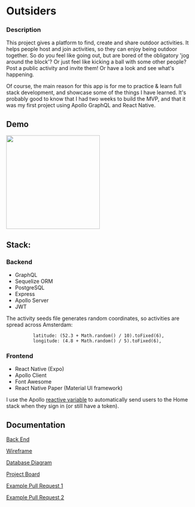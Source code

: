 # Outsiders

### Description

This project gives a platform to find, create and share outdoor activities. It helps people host and join activities, so they can enjoy being outdoor together. So do you feel like going out, but are bored of the obligatory 'jog around the block'? Or just feel like kicking a ball with some other people? Post a public activity and invite them! Or have a look and see what's happening.

Of course, the main reason for this app is for me to practice & learn full stack development, and showcase some of the things I have learned. It's probably good to know that I had two weeks to build the MVP, and that it was my first project using Apollo GraphQL and React Native. 

## Demo

<img src="./Outsiders_demo.gif" width="250">


## Stack:

### Backend

- GraphQL
- Sequelize ORM
- PostgreSQL
- Express
- Apollo Server
- JWT

The activity seeds file generates random coordinates, so activities are spread across Amsterdam:
``` 
          latitude: (52.3 + Math.random() / 10).toFixed(6),
          longitude: (4.8 + Math.random() / 5).toFixed(6),
```

### Frontend

- React Native (Expo)
- Apollo Client
- Font Awesome
- React Native Paper (Material UI framework)

I use the Apollo [reactive variable](https://www.apollographql.com/docs/react/local-state/managing-state-with-field-policies/#storing-local-state-in-reactive-variables) to automatically send users to the Home stack when they sign in (or still have a token). 


## Documentation

[Back End](https://github.com/svenve-git/outsiders-backend)

[Wireframe](./docs/Wireframe_v1.png)

[Database Diagram](./docs/Database_diagram.png)

[Project Board](./docs/Project_Board_Screenshot.png)

[Example Pull Request 1](https://github.com/svenve-git/outsiders-frontend/pull/6)

[Example Pull Request 2](https://github.com/svenve-git/outsiders-frontend/pull/13)
